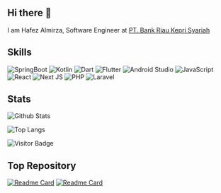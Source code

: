 ## Hi there 👋

I am Hafez Almirza, Software Engineer at [PT. Bank Riau Kepri Syariah](https://brksyariah.co.id)

## Skills

![SpringBoot](https://img.shields.io/badge/springboot-%232DCC20.svg?style=for-the-badge&logo=spring&logoColor=white)
![Kotlin](https://img.shields.io/badge/kotlin-%237F52FF.svg?style=for-the-badge&logo=kotlin&logoColor=white)
![Dart](https://img.shields.io/badge/dart-%230175C2.svg?style=for-the-badge&logo=dart&logoColor=white)
![Flutter](https://img.shields.io/badge/Flutter-%2302569B.svg?style=for-the-badge&logo=Flutter&logoColor=white)
![Android Studio](https://img.shields.io/badge/Android%20Studio-3DDC84.svg?style=for-the-badge&logo=android-studio&logoColor=white)
![JavaScript](https://img.shields.io/badge/javascript-%23323330.svg?style=for-the-badge&logo=javascript&logoColor=%23F7DF1E)
![React](https://img.shields.io/badge/react-%2320232a.svg?style=for-the-badge&logo=react&logoColor=%2361DAFB)
![Next JS](https://img.shields.io/badge/Next-black?style=for-the-badge&logo=next.js&logoColor=white)
![PHP](https://img.shields.io/badge/php-%23777BB4.svg?style=for-the-badge&logo=php&logoColor=white)
![Laravel](https://img.shields.io/badge/laravel-%23FF2D20.svg?style=for-the-badge&logo=laravel&logoColor=white)



## Stats

![Github Stats](https://github-readme-stats.vercel.app/api?username=XMirz&bg_color=00000000&count_private=true&show_icons=true&include_all_commits=true&rank_icon=github)

![Top Langs](https://github-readme-stats.vercel.app/api/top-langs/?username=XMirz&bg_color=00000000&layout=compact)

![Visitor Badge](https://visitor-badge.laobi.icu/badge?page_id=XMirz)

## Top Repository

[![Readme Card](https://github-readme-stats.vercel.app/api/pin/?username=XMirz&repo=pustaka)](https://github.com/anuraghazra/github-readme-stats)
[![Readme Card](https://github-readme-stats.vercel.app/api/pin/?username=XMirz&repo=flutter_movie)](https://github.com/anuraghazra/github-readme-stats)

<!--
**XMirz/xmirz** is a ✨ _special_ ✨ repository because its `README.md` (this file) appears on your GitHub profile.

Here are some ideas to get you started:

- 🔭 I’m currently working on ...
- 🌱 I’m currently learning ...
- 👯 I’m looking to collaborate on ...
- 🤔 I’m looking for help with ...
- 💬 Ask me about ...
- 📫 How to reach me: ...
- 😄 Pronouns: ...
- ⚡ Fun fact: ...
-->
